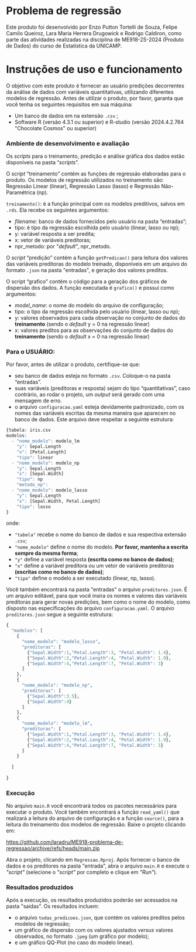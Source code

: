 
<!-- README.md is generated from README.Rmd. Please edit that file -->

# Problema de regressão

<!-- badges: start -->
<!-- badges: end -->

Este produto foi desenvolvido por Enzo Putton Tortelli de Souza, Felipe
Camilo Queiroz, Lara Maria Herrera Drugowick e Rodrigo Caldiron, como
parte das atividades realizadas na disciplina de ME918-2S-2024 (Produto de
Dados) do curso de Estatística da UNICAMP.

# Instruções de uso e funcionamento

O objetivo com este produto é fornecer ao usuário predições decorrentes da
análise de dados com variáveis quantitativas, utilizando diferentes
modelos de regressão. Antes de utilizar o produto, por favor, garanta
que você tenha os seguintes requisitos em sua máquina:

- Um banco de dados em na extensão `.csv` ;  
- Software R (versão 4.3.1 ou superior) e R-studio (versão 2024.4.2.764 "Chocolate Cosmos" ou superior)  

### Ambiente de desenvolvimento e avaliação

Os *scripts* para o treinamento, predição e análise gráfica dos dados
estão disponíveis na pasta “*scripts*”.

O *script* “treinamento” contém as funções de regressão elaboradas para o produto. Os modelos de
regressão utilizados no treinamento são: Regressão Linear (linear), Regressão
Lasso (lasso) e Regressão Não-Paramétrica (np).

`treinamento()`: é a função principal com os modelos preditivos, salvos em `.rds`. Ela recebe os
seguintes argumentos:  
- *filename*: banco de dados fornecidos pelo usuário na pasta
“entradas”;  
- tipo: é tipo da regressão escolhida pelo usuário (linear, lasso ou
np);  
- y: variável resposta a ser predita;  
- x: vetor de variáveis preditoras;  
- npr_metodo: por "*default*", npr_metodo.  

O *script* “predição” contém a função `getPredicao()` para leitura dos
valores das variáveis preditoras do modelo treinado, disponíveis em um arquivo do formato `.json` na pasta "entradas", e geração dos
valores preditos.

O script “grafico” contém o código para a geração dos gráficos de
dispersão dos dados. A função executada é `grafico()` e possui como argumentos:  
- *model_name*: o nome do modelo do arquivo de configuração;  
- tipo: o tipo da regressão escolhida pelo usuário (linear, lasso ou
np);  
- y: valores observados para cada observação no conjunto de dados do **treinamento** (sendo o *default* y = 0 na regressão linear)  
- x: valores preditos para as observações do conjunto de dados do **treinamento** (sendo o *default* x = 0 na regressão linear)

### Para o USUÁRIO:

Por favor, antes de utilizar o produto, certifique-se que:
- seu banco de dados esteja no formato `.csv`. Coloque-o na pasta “entradas”.  
- suas variáveis (preditoras e resposta) sejam do tipo “quantitativas”, caso contrário, ao rodar o projeto, um *output* será gerado com uma mensagem de erro.
- o arquivo `configuracao.yaml` esteja devidamente padronizado, com os nomes das variáveis escritas da mesma maneira que aparecem no banco de dados. Este arquivo deve respeitar a seguinte estrutura:

``` r
{tabela: iris.csv
modelos:
  - "nome_modelo": modelo_lm
    "y": Sepal.Length
    "x": [Petal.Length]
    "tipo": linear
  - "nome_modelo": modelo_np
    "y": Sepal.Length
    "x": [Sepal.Width]
    "tipo": np
    "metodo_np":
  - "nome_modelo": modelo_lasso
    "y": Sepal.Length
    "x": [Sepal.Width, Petal.Length]
    "tipo": lasso
}
```

onde:
- `"tabela"` recebe o nome do banco de dados e sua respectiva extensão `.csv`; 
- `"nome_modelo"` define o nome do modelo. **Por favor, mantenha a escrita sempre da mesma forma**;
- `"y"` define a variável resposta **(escrita como no banco de dados)**;
- `"x"` define a variável preditora ou um vetor de variáveis preditoras **(escritas como no banco de dados)**;
- `"tipo"` define o modelo a ser executado (linear, np, lasso).

Você também encontrará na pasta "entradas" o arquivo `preditores.json`. É um arquivo editável, para que você insira os nomes e valores das variáveis preditoras para gerar novas predições, bem como o nome do modelo, como disposto nas especificações do arquivo `configuracao.yaml`. O arquivo `preditores.json` segue a seguinte estrutura:

``` r
{
  "modelos": [
    {
      "nome_modelo": "modelo_lasso",
      "preditoras": [
        {"Sepal.Width":1,"Petal.Length":3, "Petal.Width": 1.4},
        {"Sepal.Width":2,"Petal.Length":4, "Petal.Width": 1.9},
        {"Sepal.Width":4,"Petal.Length":7, "Petal.Width": 3}
      ]
    },
    {
      "nome_modelo": "modelo_np",
      "preditoras": [
        {"Sepal.Width":3.5},
        {"Sepal.Width":4}
      ]
    },
    {
      "nome_modelo": "modelo_lm",
      "preditoras": [
        {"Sepal.Width":1,"Petal.Length":3, "Petal.Width": 1.4},
        {"Sepal.Width":2,"Petal.Length":4, "Petal.Width": 1.9},
        {"Sepal.Width":4,"Petal.Length":7, "Petal.Width": 3}
      ]
    }
    
  ]
  
}

```


### Execução
No arquivo `main.R` você encontrará todos os pacotes necessários para executar o produto. Você também encontrará a função `read_yaml()` que realizará a leitura do arquivo de configuração e a função `source()`, para a leitura do treinamento dos modelos de regressão. Baixe o projeto clicando em:

https://github.com/laradru/ME918-problema-de-regressao/archive/refs/heads/main.zip

Abra o projeto, clicando em `Regressao.Rproj`. Após fornecer o banco de dados e os preditores na pasta "entrada", abra o arquivo `main.R` e execute o *"script"* (selecione o *"script"* por completo e clique em *"Run"*).

### Resultados produzidos
Após a execução, os resultados produzidos poderão ser acessados na pasta "saidas". Os resultados incluem:

- o arquivo `todas_predicoes.json`, que contém os valores preditos pelos modelos de regressão;
- um gráfico de dispersão com os valores ajustados *versus* valores observados, no formato `.jpeg` (um gráfico por modelo);
- e um gráfico QQ-Plot (no caso do modelo linear).



